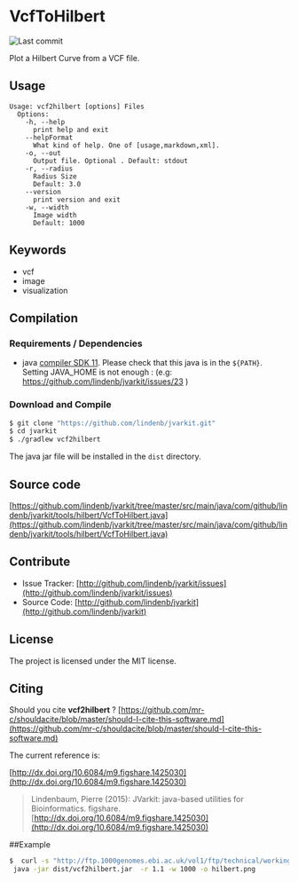 # VcfToHilbert

![Last commit](https://img.shields.io/github/last-commit/lindenb/jvarkit.png)

Plot a Hilbert Curve from a VCF file.


## Usage

```
Usage: vcf2hilbert [options] Files
  Options:
    -h, --help
      print help and exit
    --helpFormat
      What kind of help. One of [usage,markdown,xml].
    -o, --out
      Output file. Optional . Default: stdout
    -r, --radius
      Radius Size
      Default: 3.0
    --version
      print version and exit
    -w, --width
      Image width
      Default: 1000

```


## Keywords

 * vcf
 * image
 * visualization


## Compilation

### Requirements / Dependencies

* java [compiler SDK 11](https://jdk.java.net/11/). Please check that this java is in the `${PATH}`. Setting JAVA_HOME is not enough : (e.g: https://github.com/lindenb/jvarkit/issues/23 )


### Download and Compile

```bash
$ git clone "https://github.com/lindenb/jvarkit.git"
$ cd jvarkit
$ ./gradlew vcf2hilbert
```

The java jar file will be installed in the `dist` directory.

## Source code 

[https://github.com/lindenb/jvarkit/tree/master/src/main/java/com/github/lindenb/jvarkit/tools/hilbert/VcfToHilbert.java](https://github.com/lindenb/jvarkit/tree/master/src/main/java/com/github/lindenb/jvarkit/tools/hilbert/VcfToHilbert.java)


## Contribute

- Issue Tracker: [http://github.com/lindenb/jvarkit/issues](http://github.com/lindenb/jvarkit/issues)
- Source Code: [http://github.com/lindenb/jvarkit](http://github.com/lindenb/jvarkit)

## License

The project is licensed under the MIT license.

## Citing

Should you cite **vcf2hilbert** ? [https://github.com/mr-c/shouldacite/blob/master/should-I-cite-this-software.md](https://github.com/mr-c/shouldacite/blob/master/should-I-cite-this-software.md)

The current reference is:

[http://dx.doi.org/10.6084/m9.figshare.1425030](http://dx.doi.org/10.6084/m9.figshare.1425030)

> Lindenbaum, Pierre (2015): JVarkit: java-based utilities for Bioinformatics. figshare.
> [http://dx.doi.org/10.6084/m9.figshare.1425030](http://dx.doi.org/10.6084/m9.figshare.1425030)


##Example

```bash
$  curl -s "http://ftp.1000genomes.ebi.ac.uk/vol1/ftp/technical/working/20140123_NA12878_Illumina_Platinum/NA12878.wgs.illumina_platinum.20140404.snps_v2.vcf.gz" | gunzip -c |\
 java -jar dist/vcf2hilbert.jar  -r 1.1 -w 1000 -o hilbert.png
```

